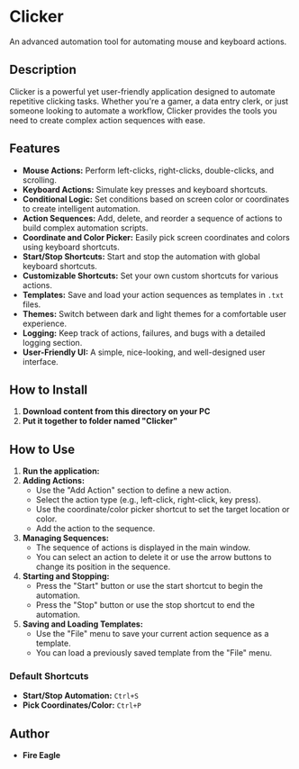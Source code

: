 # Clicker

An advanced automation tool for automating mouse and keyboard actions.

## Description

Clicker is a powerful yet user-friendly application designed to automate repetitive clicking tasks. Whether you're a gamer, a data entry clerk, or just someone looking to automate a workflow, Clicker provides the tools you need to create complex action sequences with ease.

## Features

*   **Mouse Actions:** Perform left-clicks, right-clicks, double-clicks, and scrolling.
*   **Keyboard Actions:** Simulate key presses and keyboard shortcuts.
*   **Conditional Logic:** Set conditions based on screen color or coordinates to create intelligent automation.
*   **Action Sequences:** Add, delete, and reorder a sequence of actions to build complex automation scripts.
*   **Coordinate and Color Picker:** Easily pick screen coordinates and colors using keyboard shortcuts.
*   **Start/Stop Shortcuts:** Start and stop the automation with global keyboard shortcuts.
*   **Customizable Shortcuts:** Set your own custom shortcuts for various actions.
*   **Templates:** Save and load your action sequences as templates in `.txt` files.
*   **Themes:** Switch between dark and light themes for a comfortable user experience.
*   **Logging:** Keep track of actions, failures, and bugs with a detailed logging section.
*   **User-Friendly UI:** A simple, nice-looking, and well-designed user interface.

## How to Install

1.  **Download content from this directory on your PC**
2.  **Put it together to folder named "Clicker"**

## How to Use

1.  **Run the application:**
2.  **Adding Actions:**
    *   Use the "Add Action" section to define a new action.
    *   Select the action type (e.g., left-click, right-click, key press).
    *   Use the coordinate/color picker shortcut to set the target location or color.
    *   Add the action to the sequence.
3.  **Managing Sequences:**
    *   The sequence of actions is displayed in the main window.
    *   You can select an action to delete it or use the arrow buttons to change its position in the sequence.
4.  **Starting and Stopping:**
    *   Press the "Start" button or use the start shortcut to begin the automation.
    *   Press the "Stop" button or use the stop shortcut to end the automation.
5.  **Saving and Loading Templates:**
    *   Use the "File" menu to save your current action sequence as a template.
    *   You can load a previously saved template from the "File" menu.

### Default Shortcuts

*   **Start/Stop Automation:** `Ctrl+S`
*   **Pick Coordinates/Color:** `Ctrl+P`

## Author

*   **Fire Eagle**
